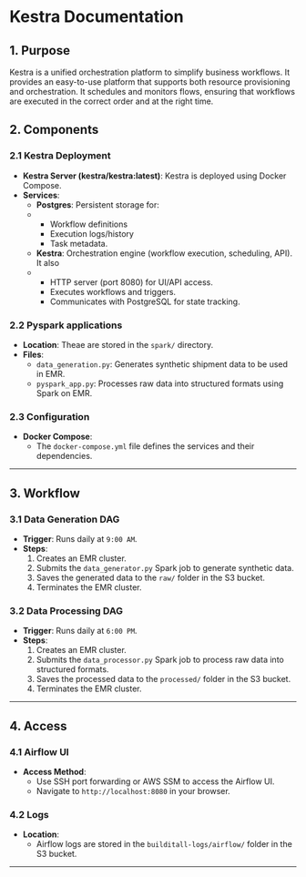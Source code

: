 # **Kestra Documentation**

## **1. Purpose**

Kestra is a unified orchestration platform to simplify business workflows. It provides an easy-to-use platform that supports both resource provisioning and orchestration. It schedules and monitors flows, ensuring that workflows are executed in the correct order and at the right time.

## **2. Components**
### **2.1 Kestra Deployment**
- **Kestra Server (kestra/kestra:latest)**: Kestra is deployed using Docker Compose.
- **Services**:
  - **Postgres**: Persistent storage for:
  - -  Workflow definitions
    -  Execution logs/history
    -  Task metadata.
  - **Kestra**: Orchestration engine (workflow execution, scheduling, API). It also
  - - HTTP server (port 8080) for UI/API access.
    - Executes workflows and triggers.
    - Communicates with PostgreSQL for state tracking.

### **2.2 Pyspark applications**
- **Location**: Theae are stored in the `spark/` directory.
- **Files**:
  - `data_generation.py`: Generates synthetic shipment data to be used in EMR.
  - `pyspark_app.py`: Processes raw data into structured formats using Spark on EMR.

### **2.3 Configuration**
- **Docker Compose**:
  - The `docker-compose.yml` file defines the services and their dependencies.

---

## **3. Workflow**
### **3.1 Data Generation DAG**
- **Trigger**: Runs daily at `9:00 AM`.
- **Steps**:
  1. Creates an EMR cluster.
  2. Submits the `data_generator.py` Spark job to generate synthetic data.
  3. Saves the generated data to the `raw/` folder in the S3 bucket.
  4. Terminates the EMR cluster.

### **3.2 Data Processing DAG**
- **Trigger**: Runs daily at `6:00 PM`.
- **Steps**:
  1. Creates an EMR cluster.
  2. Submits the `data_processor.py` Spark job to process raw data into structured formats.
  3. Saves the processed data to the `processed/` folder in the S3 bucket.
  4. Terminates the EMR cluster.

---

## **4. Access**
### **4.1 Airflow UI**
- **Access Method**:
  - Use SSH port forwarding or AWS SSM to access the Airflow UI.
  - Navigate to `http://localhost:8080` in your browser.

### **4.2 Logs**
- **Location**:
  - Airflow logs are stored in the `builditall-logs/airflow/` folder in the S3 bucket.

---
